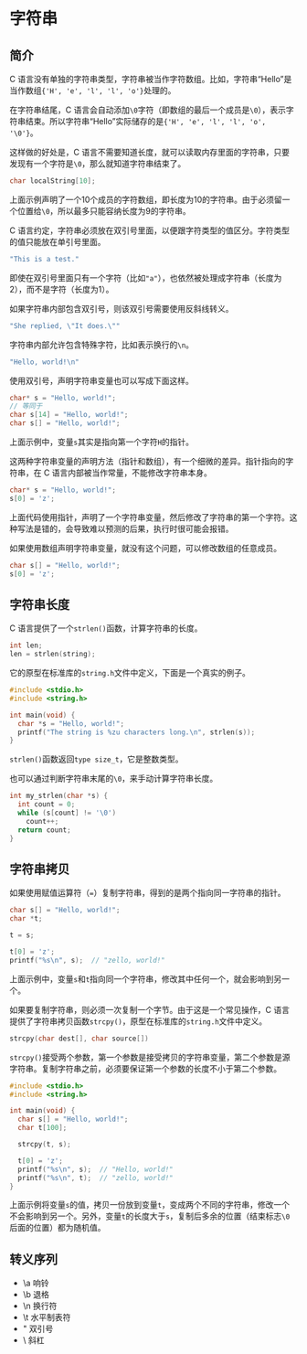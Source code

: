 # 字符串

## 简介

C 语言没有单独的字符串类型，字符串被当作字符数组。比如，字符串“Hello”是当作数组`{'H', 'e', 'l', 'l', 'o'}`处理的。

在字符串结尾，C 语言会自动添加`\0`字符（即数组的最后一个成员是`\0`），表示字符串结束。所以字符串“Hello”实际储存的是`{'H', 'e', 'l', 'l', 'o', '\0'}`。

这样做的好处是，C 语言不需要知道长度，就可以读取内存里面的字符串，只要发现有一个字符是`\0`，那么就知道字符串结束了。

```c
char localString[10];
```

上面示例声明了一个10个成员的字符数组，即长度为10的字符串。由于必须留一个位置给`\0`，所以最多只能容纳长度为9的字符串。

C 语言约定，字符串必须放在双引号里面，以便跟字符类型的值区分。字符类型的值只能放在单引号里面。

```c
"This is a test."
```

即使在双引号里面只有一个字符（比如`"a"`），也依然被处理成字符串（长度为2），而不是字符（长度为1）。

如果字符串内部包含双引号，则该双引号需要使用反斜线转义。

```c
"She replied, \"It does.\""
```

字符串内部允许包含特殊字符，比如表示换行的`\n`。

```c
"Hello, world!\n"
```

使用双引号，声明字符串变量也可以写成下面这样。

```c
char* s = "Hello, world!";
// 等同于
char s[14] = "Hello, world!";
char s[] = "Hello, world!";
```

上面示例中，变量`s`其实是指向第一个字符`H`的指针。

这两种字符串变量的声明方法（指针和数组），有一个细微的差异。指针指向的字符串，在 C 语言内部被当作常量，不能修改字符串本身。

```c
char* s = "Hello, world!";
s[0] = 'z';
```

上面代码使用指针，声明了一个字符串变量，然后修改了字符串的第一个字符。这种写法是错的，会导致难以预测的后果，执行时很可能会报错。

如果使用数组声明字符串变量，就没有这个问题，可以修改数组的任意成员。

```c
char s[] = "Hello, world!";
s[0] = 'z';
```

## 字符串长度

C 语言提供了一个`strlen()`函数，计算字符串的长度。

```c
int len;
len = strlen(string);
```

它的原型在标准库的`string.h`文件中定义，下面是一个真实的例子。

```c
#include <stdio.h>
#include <string.h>

int main(void) {
  char *s = "Hello, world!";
  printf("The string is %zu characters long.\n", strlen(s));
}
```

`strlen()`函数返回`type size_t`，它是整数类型。

也可以通过判断字符串末尾的`\0`，来手动计算字符串长度。

```c
int my_strlen(char *s) {
  int count = 0;
  while (s[count] != '\0')
    count++;
  return count;
}
```

## 字符串拷贝

如果使用赋值运算符（`=`）复制字符串，得到的是两个指向同一字符串的指针。

```c
char s[] = "Hello, world!";
char *t;

t = s;

t[0] = 'z';
printf("%s\n", s);  // "zello, world!"
```

上面示例中，变量`s`和`t`指向同一个字符串，修改其中任何一个，就会影响到另一个。

如果要复制字符串，则必须一次复制一个字节。由于这是一个常见操作，C 语言提供了字符串拷贝函数`strcpy()`，原型在标准库的`string.h`文件中定义。

```c
strcpy(char dest[], char source[])
```

`strcpy()`接受两个参数，第一个参数是接受拷贝的字符串变量，第二个参数是源字符串。复制字符串之前，必须要保证第一个参数的长度不小于第二个参数。

```c
#include <stdio.h>
#include <string.h>

int main(void) {
  char s[] = "Hello, world!";
  char t[100];

  strcpy(t, s);

  t[0] = 'z';
  printf("%s\n", s);  // "Hello, world!"
  printf("%s\n", t);  // "zello, world!"
}
```

上面示例将变量`s`的值，拷贝一份放到变量`t`，变成两个不同的字符串，修改一个不会影响到另一个。另外，变量`t`的长度大于`s`，复制后多余的位置（结束标志`\0`后面的位置）都为随机值。

## 转义序列

- \a 响铃
- \b 退格
- \n 换行符
- \t 水平制表符
- \" 双引号
- \\ 斜杠
